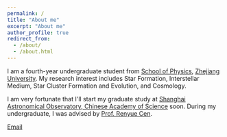 ```yaml
---
permalink: /
title: "About me"
excerpt: "About me"
author_profile: true
redirect_from: 
  - /about/
  - /about.html
---
```


I am a fourth-year undergraduate student from [School of Physics](https://physics.zju.edu.cn/), [Zhejiang University](https://www.zju.edu.cn/). My research interest includes Star Formation, Interstellar Medium, Star Cluster Formation and Evolution, and Cosmology.

I am very fortunate that I'll start my graduate study at [Shanghai Astronomical Observatory, Chinese Academy of Science](http://www.shao.ac.cn/) soon. During my undergraduate, I was advised by [Prof. Renyue Cen](https://person.zju.edu.cn/0021210).

[Email](tianninglyu@outlook.com)


